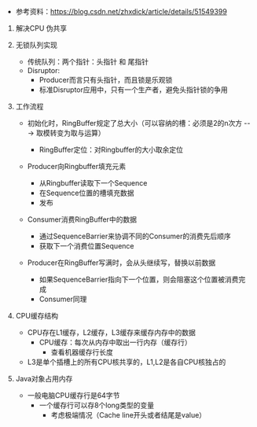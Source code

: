  - 参考资料：https://blog.csdn.net/zhxdick/article/details/51549399
1. 解决CPU 伪共享
2. 无锁队列实现
    - 传统队列：两个指针：头指针 和 尾指针
    - Disruptor:
       - Producer而言只有头指针，而且锁是乐观锁
       - 标准Disruptor应用中，只有一个生产者，避免头指针锁的争用
                           
3. 工作流程
    - 初始化时，RingBuffer规定了总大小（可以容纳的槽：必须是2的n次方 ---> 取模转变为取与运算）
      - RingBuffer定位：对Ringbuffer的大小取余定位
    - Producer向Ringbuffer填充元素
       - 从Ringbuffer读取下一个Sequence
       - 在Sequence位置的槽填充数据
       - 发布
    - Consumer消费RingBuffer中的数据
      - 通过SequenceBarrier来协调不同的Consumer的消费先后顺序
      - 获取下一个消费位置Sequence
     
    - Producer在RingBuffer写满时，会从头继续写，替换以前数据
      - 如果SequenceBarrier指向下一个位置，则会阻塞这个位置被消费完成
      - Consumer同理
     
4. CPU缓存结构
   - CPU存在L1缓存，L2缓存，L3缓存来缓存内存中的数据
       - CPU缓存：每次从内存中取出一行内存（缓存行）
          - 查看机器缓存行长度
   - L3是单个插槽上的所有CPU核共享的，L1,L2是各自CPU核独占的      
          
5. Java对象占用内存
    - 一般电脑CPU缓存行是64字节
        - 一个缓存行可以存8个long类型的变量
            - 考虑极端情况（Cache line开头或者结尾是value）
   
                              
  